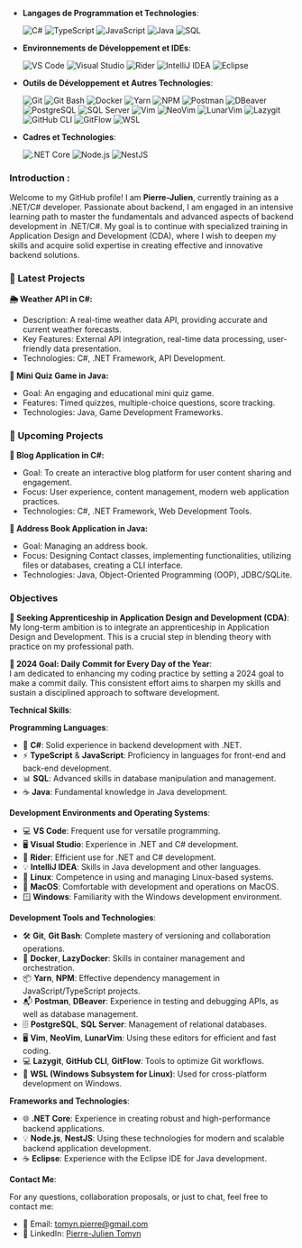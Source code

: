 



- **Langages de Programmation et Technologies**:
  
  ![C#](https://img.shields.io/badge/-C%23-239120?style=for-the-badge&logo=c-sharp&logoColor=white)
    ![TypeScript](https://img.shields.io/badge/-TypeScript-3178C6?style=for-the-badge&logo=typescript&logoColor=white)
    ![JavaScript](https://img.shields.io/badge/-JavaScript-F7DF1E?style=for-the-badge&logo=javascript&logoColor=black)
    ![Java](https://img.shields.io/badge/-Java-007396?style=for-the-badge&logo=java&logoColor=white)
    ![SQL](https://img.shields.io/badge/-SQL-4479A1?style=for-the-badge&logo=postgresql&logoColor=white)

- **Environnements de Développement et IDEs**:
  
  ![VS Code](https://img.shields.io/badge/-VS%20Code-007ACC?style=for-the-badge&logo=visual-studio-code&logoColor=white)
    ![Visual Studio](https://img.shields.io/badge/-Visual%20Studio-5C2D91?style=for-the-badge&logo=visual-studio&logoColor=white)
    ![Rider](https://img.shields.io/badge/-Rider-000000?style=for-the-badge&logo=rider&logoColor=white)
    ![IntelliJ IDEA](https://img.shields.io/badge/-IntelliJ%20IDEA-000000?style=for-the-badge&logo=intellij-idea&logoColor=white)
    ![Eclipse](https://img.shields.io/badge/-Eclipse-2C2255?style=for-the-badge&logo=eclipse&logoColor=white)

- **Outils de Développement et Autres Technologies**:
  
  ![Git](https://img.shields.io/badge/-Git-F05032?style=for-the-badge&logo=git&logoColor=white)
  ![Git Bash](https://img.shields.io/badge/-Git%20Bash-4EAA25?style=for-the-badge&logo=git&logoColor=white)
  ![Docker](https://img.shields.io/badge/-Docker-2496ED?style=for-the-badge&logo=docker&logoColor=white)
  ![Yarn](https://img.shields.io/badge/-Yarn-2C8EBB?style=for-the-badge&logo=yarn&logoColor=white)
    ![NPM](https://img.shields.io/badge/-NPM-CB3837?style=for-the-badge&logo=npm&logoColor=white)
    ![Postman](https://img.shields.io/badge/-Postman-FF6C37?style=for-the-badge&logo=postman&logoColor=white)
    ![DBeaver](https://img.shields.io/badge/-DBeaver-8A2BE2?style=for-the-badge&logo=apache&logoColor=white)
    ![PostgreSQL](https://img.shields.io/badge/-PostgreSQL-336791?style=for-the-badge&logo=postgresql&logoColor=white)
    ![SQL Server](https://img.shields.io/badge/-SQL%20Server-CC2927?style=for-the-badge&logo=microsoft-sql-server&logoColor=white)
    ![Vim](https://img.shields.io/badge/-Vim-019733?style=for-the-badge&logo=vim&logoColor=white)
    ![NeoVim](https://img.shields.io/badge/-NeoVim-57A143?style=for-the-badge&logo=neovim&logoColor=white)
    ![LunarVim](https://img.shields.io/badge/-LunarVim-5B4FED?style=for-the-badge&logo=lua&logoColor=white)
    ![Lazygit](https://img.shields.io/badge/-Lazygit-F8E12A?style=for-the-badge&logo=lazygit&logoColor=white)
    ![GitHub CLI](https://img.shields.io/badge/-GitHub%20CLI-181717?style=for-the-badge&logo=github&logoColor=white)
    ![GitFlow](https://img.shields.io/badge/-GitFlow-F05032?style=for-the-badge&logo=git&logoColor=white)
    ![WSL](https://img.shields.io/badge/-WSL-4EAA25?style=for-the-badge&logo=windows&logoColor=white)

- **Cadres et Technologies**:
  
   ![.NET Core](https://img.shields.io/badge/-.NET%20Core-512BD4?style=for-the-badge&logo=.net&logoColor=white)
   ![Node.js](https://img.shields.io/badge/-Node.js-339933?style=for-the-badge&logo=nodedotjs&logoColor=white)
   ![NestJS](https://img.shields.io/badge/-NestJS-E0234E?style=for-the-badge&logo=nestjs&logoColor=white)

### Introduction :
Welcome to my GitHub profile! I am **Pierre-Julien**, currently training as a .NET/C# developer. Passionate about backend, I am engaged in an intensive learning path to master the fundamentals and advanced aspects of backend development in .NET/C#. My goal is to continue with specialized training in Application Design and Development (CDA), where I wish to deepen my skills and acquire solid expertise in creating effective and innovative backend solutions.

### 🚀 Latest Projects

**🌦️ Weather API in C#:**
- Description: A real-time weather data API, providing accurate and current weather forecasts.
- Key Features: External API integration, real-time data processing, user-friendly data presentation.
- Technologies: C#, .NET Framework, API Development.

**🎯 Mini Quiz Game in Java:**

- Goal: An engaging and educational mini quiz game.
- Features: Timed quizzes, multiple-choice questions, score tracking.
- Technologies: Java, Game Development Frameworks.

### 🌟 Upcoming Projects

**📰 Blog Application in C#:**
- Goal: To create an interactive blog platform for user content sharing and engagement.
- Focus: User experience, content management, modern web application practices.
- Technologies: C#, .NET Framework, Web Development Tools.

**📰 Address Book Application in Java:**

- Goal: Managing an address book.
- Focus: Designing Contact classes, implementing functionalities, utilizing files or databases, creating a CLI interface.
- Technologies: Java, Object-Oriented Programming (OOP), JDBC/SQLite.

### Objectives

**🌉 Seeking Apprenticeship in Application Design and Development (CDA)**:  
My long-term ambition is to integrate an apprenticeship in Application Design and Development. This is a crucial step in blending theory with practice on my professional path.

**🎯 2024 Goal: Daily Commit for Every Day of the Year**:  
I am dedicated to enhancing my coding practice by setting a 2024 goal to make a commit daily. This consistent effort aims to sharpen my skills and sustain a disciplined approach to software development.

**Technical Skills**:

**Programming Languages**:
- 🌟 **C#**: Solid experience in backend development with .NET.
- ⚡ **TypeScript** & **JavaScript**: Proficiency in languages for front-end and back-end development.
- 📊 **SQL**: Advanced skills in database manipulation and management.
- ☕ **Java**: Fundamental knowledge in Java development.

**Development Environments and Operating Systems**:
- 💻 **VS Code**: Frequent use for versatile programming.
- 🖥️ **Visual Studio**: Experience in .NET and C# development.
- 🌟 **Rider**: Efficient use for .NET and C# development.
- 💡 **IntelliJ IDEA**: Skills in Java development and other languages.
- 🐧 **Linux**: Competence in using and managing Linux-based systems.
- 🍏 **MacOS**: Comfortable with development and operations on MacOS.
- 🪟 **Windows**: Familiarity with the Windows development environment.

**Development Tools and Technologies**:
- 🛠️ **Git**, **Git Bash**: Complete mastery of versioning and collaboration operations.
- 🐳 **Docker**, **LazyDocker**: Skills in container management and orchestration.
- 📦 **Yarn**, **NPM**: Effective dependency management in JavaScript/TypeScript projects.
- 📬 **Postman**, **DBeaver**: Experience in testing and debugging APIs, as well as database management.
- 🗄️ **PostgreSQL**, **SQL Server**: Management of relational databases.
- 🖥️ **Vim**, **NeoVim**, **LunarVim**: Using these editors for efficient and fast coding.
- 💻 **Lazygit**, **GitHub CLI**, **GitFlow**: Tools to optimize Git workflows.
- 🐧 **WSL (Windows Subsystem for Linux)**: Used for cross-platform development on Windows.

**Frameworks and Technologies**:
- 🌐 **.NET Core**: Experience in creating robust and high-performance backend applications.
- 💡 **Node.js**, **NestJS**: Using these technologies for modern and scalable backend application development.
- ☕ **Eclipse**: Experience with the Eclipse IDE for Java development.

**Contact Me**:

For any questions, collaboration proposals, or just to chat, feel free to contact me:

- 📧 Email: [tomyn.pierre@gmail.com](mailto:tomyn.pierre@gmail.com)
- 🔗 LinkedIn: [Pierre-Julien Tomyn](https://www.linkedin.com/in/pierre-julien-tomyn-07aa0228b/)
